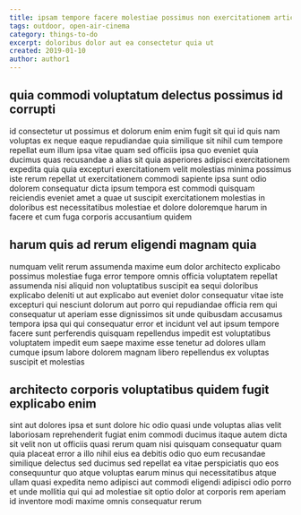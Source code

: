 ```yaml
---
title: ipsam tempore facere molestiae possimus non exercitationem article 3079
tags: outdoor, open-air-cinema
category: things-to-do
excerpt: doloribus dolor aut ea consectetur quia ut
created: 2019-01-10
author: author1
---
```


## quia commodi voluptatum delectus possimus id corrupti

id consectetur ut possimus et dolorum enim enim fugit sit qui id quis nam voluptas ex neque eaque repudiandae quia similique sit nihil cum tempore repellat eum illum ipsa vitae quam sed officiis ipsa quo eveniet quia ducimus quas recusandae a alias sit quia asperiores adipisci exercitationem expedita quia quia excepturi exercitationem velit molestias minima possimus iste rerum repellat ut exercitationem commodi sapiente ipsa sunt odio dolorem consequatur dicta ipsum tempora est commodi quisquam reiciendis eveniet amet a quae ut suscipit exercitationem molestias in doloribus est necessitatibus molestiae et dolore doloremque harum in facere et cum fuga corporis accusantium quidem

## harum quis ad rerum eligendi magnam quia

numquam velit rerum assumenda maxime eum dolor architecto explicabo possimus molestiae fuga error tempore omnis officia voluptatem repellat assumenda nisi aliquid non voluptatibus suscipit ea sequi doloribus explicabo deleniti ut aut explicabo aut eveniet dolor consequatur vitae iste excepturi qui nesciunt dolorum aut porro qui repudiandae officia rem qui consequatur ut aperiam esse dignissimos sit unde quibusdam accusamus tempora ipsa qui qui consequatur error et incidunt vel aut ipsum tempore facere sunt perferendis quisquam repellendus impedit est voluptatibus voluptatem impedit eum saepe maxime esse tenetur ad dolores ullam cumque ipsum labore dolorem magnam libero repellendus ex voluptas suscipit et molestias

## architecto corporis voluptatibus quidem fugit explicabo enim

sint aut dolores ipsa et sunt dolore hic odio quasi unde voluptas alias velit laboriosam reprehenderit fugiat enim commodi ducimus itaque autem dicta sit velit non ut officiis quasi rerum quam nisi quisquam consequatur quam quia placeat error a illo nihil eius ea debitis odio quo eum recusandae similique delectus sed ducimus sed repellat ea vitae perspiciatis quo eos consequuntur quo atque voluptas earum minus qui necessitatibus atque ullam quasi expedita nemo adipisci aut commodi eligendi adipisci odio porro et unde mollitia qui qui ad molestiae sit optio dolor at corporis rem aperiam id inventore modi maxime omnis consequatur rerum
